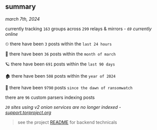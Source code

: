 
## summary
_march 7th, 2024_

currently tracking `163` groups across `299` relays & mirrors - _`69` currently online_

⏲ there have been `3` posts within the `last 24 hours`

🦈 there have been `36` posts within the `month of march`

🪐 there have been `691` posts within the `last 90 days`

🏚 there have been `508` posts within the `year of 2024`

🦕 there have been `9790` posts `since the dawn of ransomwatch`

there are `96` custom parsers indexing posts

_`20` sites using v2 onion services are no longer indexed - [support.torproject.org](https://support.torproject.org/onionservices/v2-deprecation/)_

> see the project [README](https://github.com/joshhighet/ransomwatch#ransomwatch--) for backend technicals
